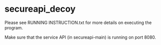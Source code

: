 # secureapi_decoy
Please see RUNNING INSTRUCTION.txt for more details on executing the program.

Make sure that the service API (in secureapi-main) is running on port 8080.
